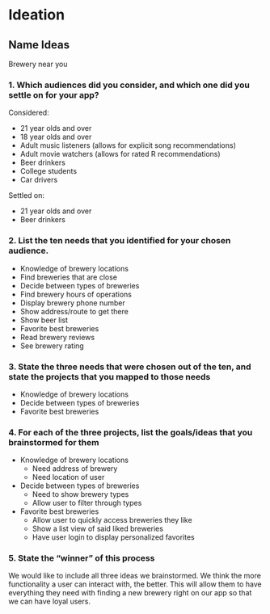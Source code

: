 # Ideation

## Name Ideas

Brewery near you

### 1. Which audiences did you consider, and which one did you settle on for your app?

Considered:
- 21 year olds and over
- 18 year olds and over
- Adult music listeners (allows for explicit song recommendations)
- Adult movie watchers (allows for rated R recommendations)
- Beer drinkers
- College students
- Car drivers

Settled on:
- 21 year olds and over
- Beer drinkers

### 2. List the ten needs that you identified for your chosen audience.
- Knowledge of brewery locations
- Find breweries that are close
- Decide between types of breweries
- Find brewery hours of operations
- Display brewery phone number
- Show address/route to get there
- Show beer list
- Favorite best breweries
- Read brewery reviews
- See brewery rating

### 3. State the three needs that were chosen out of the ten, and state the projects that you mapped to those needs
- Knowledge of brewery locations
- Decide between types of breweries
- Favorite best breweries

### 4. For each of the three projects, list the goals/ideas that you brainstormed for them
- Knowledge of brewery locations
  - Need address of brewery
  - Need location of user
- Decide between types of breweries
  - Need to show brewery types
  - Allow user to filter through types
- Favorite best breweries
  - Allow user to quickly access breweries they like
  - Show a list view of said liked breweries
  - Have user login to display personalized favorites

### 5. State the “winner” of this process
We would like to include all three ideas we brainstormed. We think the more functionality a user can interact with, the better. This will allow them to have everything they need with finding a new brewery right on our app so that we can have loyal users.
